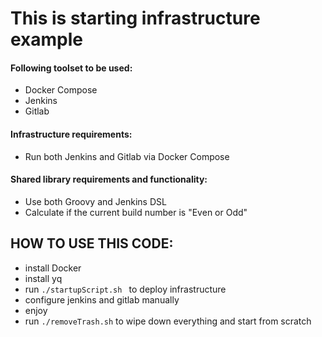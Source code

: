 # This is starting infrastructure example
#### Following toolset to be used:
- Docker Compose
- Jenkins
- Gitlab

#### Infrastructure requirements:
- Run both Jenkins and Gitlab via Docker Compose

#### Shared library requirements and functionality:
- Use both Groovy and Jenkins DSL
- Calculate if the current build number is "Even or Odd"

## HOW TO USE THIS CODE:
- install Docker
- install yq
- run `./startupScript.sh ` to deploy infrastructure
- configure jenkins and gitlab manually
- enjoy
- run `./removeTrash.sh` to wipe down everything and start from scratch